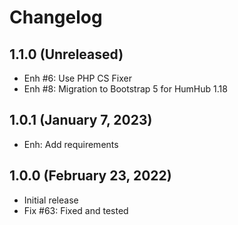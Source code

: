Changelog
=========

1.1.0 (Unreleased)
-------------------------
- Enh #6: Use PHP CS Fixer
- Enh #8: Migration to Bootstrap 5 for HumHub 1.18

1.0.1 (January 7, 2023)
-------------------------
- Enh: Add requirements

1.0.0 (February 23, 2022)
-------------------------
- Initial release
- Fix #63: Fixed and tested
